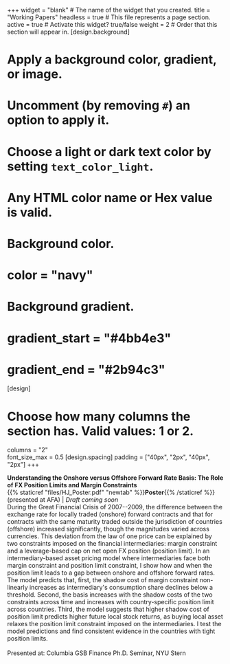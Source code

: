 +++
widget = "blank"  # The name of the widget that you created.
title = "Working Papers"
headless = true  # This file represents a page section.
active = true  # Activate this widget? true/false
weight = 2  # Order that this section will appear in.
[design.background]
  # Apply a background color, gradient, or image.
  #   Uncomment (by removing `#`) an option to apply it.
  #   Choose a light or dark text color by setting `text_color_light`.
  #   Any HTML color name or Hex value is valid.

  # Background color.
  # color = "navy"
  
  # Background gradient.
  # gradient_start = "#4bb4e3"
  # gradient_end = "#2b94c3"
[design]
  # Choose how many columns the section has. Valid values: 1 or 2.
  columns = "2"  
  font_size_max = 0.5
[design.spacing]
  padding = ["40px", "2px", "40px", "2px"]
+++

**Understanding the Onshore versus Offshore Forward Rate Basis: The Role of FX Position Limits and Margin Constraints**  
{{% staticref "files/HJ_Poster.pdf" "newtab" %}}**Poster**{{% /staticref %}} (presented at AFA) | _Draft coming soon_  
During the Great Financial Crisis of 2007--2009, the difference between the exchange rate for locally traded (onshore) forward contracts and that for contracts with the same maturity traded outside the jurisdiction of countries (offshore) increased significantly, though the magnitudes varied across currencies. This deviation from the law of one price can be explained by two constraints imposed on the financial intermediaries: margin constraint and a leverage-based cap on net open FX position (position limit). In an intermediary-based asset pricing model where intermediaries face both margin constraint and position limit constraint, I show how and when the position limit leads to a gap between onshore and offshore forward rates. The model predicts that, first, the shadow cost of margin constraint non-linearly increases as intermediary's consumption share declines below a threshold. Second, the basis increases with the shadow costs of the two constraints across time and increases with country-specific position limit across countries. Third, the model suggests that higher shadow cost of position limit predicts higher future local stock returns, as buying local asset relaxes the position limit constraint imposed on the intermediaries. I test the model predictions and find consistent evidence in the countries with tight position limits.   
<br/> 
Presented at: Columbia GSB Finance Ph.D. Seminar, NYU Stern
<br/> 

